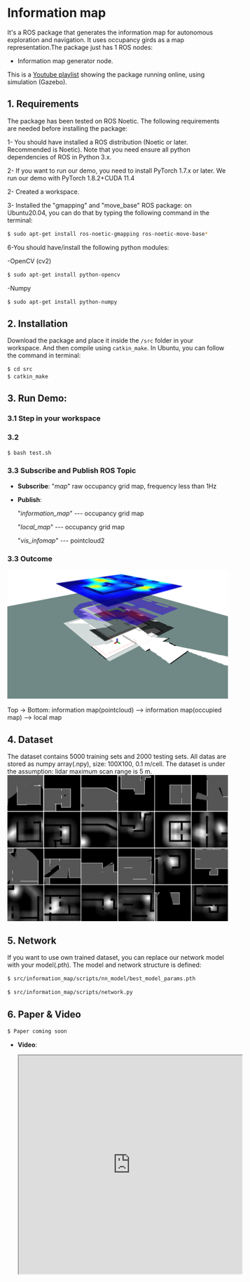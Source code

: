 # Information map
It's a ROS package that generates the information map for autonomous exploration and navigation. It uses occupancy girds as a map representation.The package just has 1 ROS nodes:

  - Information map generator node.

This is a [Youtube playlist](https://youtu.be/AcaPfC4WGOs) showing the package running online, using simulation (Gazebo).


## 1. Requirements
The package has been tested on ROS Noetic. The following requirements are needed before installing the package:

1- You should have installed a ROS distribution (Noetic or later. Recommended is Noetic). Note that you need ensure all python dependencies of ROS in Python 3.x.

2- If you want to run our demo, you need to install PyTorch 1.7.x or later. We run our demo with PyTorch 1.8.2+CUDA 11.4

2- Created a workspace.

3- Installed the "gmapping" and "move_base" ROS package: on Ubuntu20.04, you can do that by typing the following command in the terminal:

```sh
$ sudo apt-get install ros-noetic-gmapping ros-noetic-move-base*
```

6-You should have/install the following python modules:

-OpenCV (cv2)

```sh
$ sudo apt-get install python-opencv
```
-Numpy

```sh
$ sudo apt-get install python-numpy
```

## 2. Installation
Download the package and place it inside the ```/src``` folder in your workspace. And then compile using ```catkin_make```. In Ubuntu, you can follow the command in terminal:
```sh
$ cd src
$ catkin_make
```

## 3. Run Demo:
### 3.1 Step in your workspace
### 3.2  
```sh
$ bash test.sh
```
### 3.3 Subscribe and Publish ROS Topic

- **Subscribe**: "*map*" raw occupancy grid map, frequency less than 1Hz

- **Publish**: 

  "*information_map*" --- occupancy grid map

  "*local_map*" --- occupancy grid map

  "*vis_infomap*" --- pointcloud2

### 3.3 Outcome

<img src="docs/total%20info_map.png" alt="image" style="zoom: 50%;" />

Top -> Bottom: information map(pointcloud) --> information map(occupied map) --> local map

## 4. Dataset
The dataset contains 5000 training sets and 2000 testing sets. All datas are stored as numpy array(.npy), size: 100X100, 0.1 m/cell. The dataset is under the assumption: lidar maximum scan range is 5 m.
<img src="docs/dataset.png" alt="image" style="zoom: 50%;" />

## 5. Network
If you want to use own trained dataset, you can replace our network model with your model(.pth). The model and network structure is defined:
```sh
$ src/information_map/scripts/nn_model/best_model_params.pth
```
```sh
$ src/information_map/scripts/network.py
```

## 6. Paper & Video

```sh
$ Paper coming soon
```
- **Video**: 

  <iframe height=498 width=510 src="https://youtu.be/AcaPfC4WGOs">

  <img src="docs/pointcloud1.png" alt="image" style="zoom:33%;" /><img src="docs/pointcloud_2.png" alt="image" style="zoom: 33%;" />

<img src="docs/nav.gif" alt="gif" style="zoom:50%;" />
